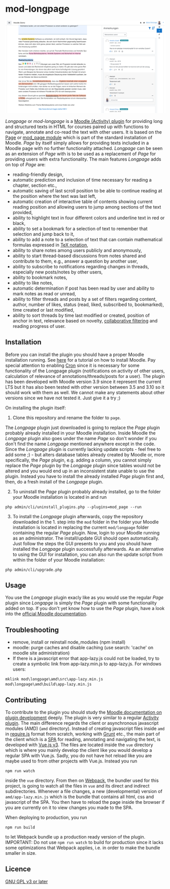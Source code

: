 # mod-longpage

![Screenshot of the GUI to read and annotate](./screenshot.png)

*Longpage* or *mod-longpage* is a [Moodle (Activity) plugin](https://docs.moodle.org/dev/Activity_modules)  for providing long and structured texts in HTML for courses paired up with functions to navigate, annotate and co-read the text with other users. It is based on the [Page](https://docs.moodle.org/310/en/Page_resource) or [mod_page module](https://docs.moodle.org/310/en/Page_resource) which is part of the standard installation of Moodle. *Page* by itself simply allows for providing texts included in a Moodle page with no further functionality attached. *Longpage* can be seen as an extension of *Page* with is to be used as a replacement of *Page* for providing users with extra functionality. The main features *Longpage* adds on top of *Page* are:
* reading-friendly design,
* automatic prediction and inclusion of time necessary for reading a chapter, section etc.,
* automatic saving of last scroll position to be able to continue reading at the position where the text was last left,
* automatic creation of interactive table of contents showing current reading position and allowing users to jump among sections of the text provided,
* ability to highlight text in four different colors and underline text in red or black,
* ability to set a bookmark for a selection of text to remember that selection and jump back to it,
* ability to add a note to a selection of text that can contain mathematical formulas expressed in [TeX notation](https://docs.moodle.org/310/en/Using_TeX_Notation),
* ability to share notes among users publicly and anonymously,
* ability to start thread-based discussions from notes shared and contribute to them, e.g., answer a question by another user,
* ability to subscribe to notifications regarding changes in threads, especially new posts/notes by other users,
* ability to bookmark notes,
* ability to like notes,
* automatic determination if post has been read by user and ability to mark notes as read or unread,
* ability to filter threads and posts by a set of filters regarding content, author, number of likes, status (read, liked, subscribed to, bookmarked), time created or last modified,
* ability to sort threads by time last modified or created, position of anchor in text, relevance based on novelty, [collaborative filtering](https://en.wikipedia.org/wiki/Collaborative_filtering) and reading progress of user.

## Installation
Before you can install the plugin you should have a proper Moodle installation running. See [here](https://docs.moodle.org/310/en/Installing_Moodle) for a tutorial on how to install Moodle. Pay special attention to enabling [Cron](https://docs.moodle.org/310/en/Cron) since it is necessary for some functionality of the Longpage plugin (notifications on activity of other users, calculation of relevance of annotations/threads/posts for a user). The plugin has been developed with Moodle version 3.9 since it represent the current LTS but it has also been tested with other version between 3.5 and 3.10 so it should work with them as well. We cannot make any statements about other versions since we have not tested it. Just give it a try ;) 

On installing the plugin itself:
1. Clone this repository and rename the folder to `page`.

The *Longpage* plugin just downloaded is going to replace the *Page* plugin probably already installed in your Moodle installation. Inside Moodle the *Longpage* plugin also goes under the name *Page* so don't wonder if you don't find the name *Longpage* mentioned anywhere except in the code. Since the *Longpage* plugin is currently lacking update scripts - feel free to add some ;) - but alters database tables already created by Moodle or, more specifically, the *Page* plugin, e.g. adding a column, you cannot simply replace the *Page* plugin by the *Longpage* plugin since tables would not be altered and you would end up in an inconsistent state unable to use the plugin. Instead you have to install the already installed *Page* plugin first and, then, do a fresh install of the *Longpage* plugin.

2. To uninstall the *Page* plugin probably already installed, go to the folder your Moodle installation is located in and run

```shell
php admin/cli/uninstall_plugins.php --plugins=mod_page --run
```

3. To install the *Longpage* plugin afterwards, copy the repository downloaded in the 1. step into the `mod` folder in the folder your Moodle installation is located in replacing the current `mod/longpage` folder containing the regular *Page* plugin. Now, login to your Moodle running as an administrator. The install/update GUI should open automatically. Just follow the steps the GUI presents to you and you should have installed the *Longpage* plugin successfully afterwards. As an alternative to using the GUI for installation, you can also run the update script from within the folder of your Moodle installation:

```shell
php admin/cli/upgrade.php
```

## Usage

You use the *Longpage* plugin exacly like as you would use the regular *Page* plugin since *Longapge* is simply the *Page* plugin with some functionality added on top. If you don't yet know how to use the *Page* plugin, have a look into the [official Moodle documentation](https://docs.moodle.org/310/en/Page_resource).

## Troubleshooting

* remove, install or reinstall node_modules (npm install)
* moodle: purge caches and disable caching (use search: 'cache' on moodle site administration)
* If there is a javascript error that app-lazy.js could not be loaded, try to create a symbolic link from app-lazy.min.js to app-lazy.js. For windows users:
```shell
mklink mod\longpage\amd\src\app-lazy.min.js mod\longpage\amd\build\app-lazy.min.js
```

## Contributing

To contribute to the plugin you should study the [Moodle documentation on plugin development](https://docs.moodle.org/dev/Main_Page) deeply. The plugin is very similar to a regular [Activity plugin](https://docs.moodle.org/dev/Activity_modules). The main difference regards the client or asynchronous javascript modules (AMD) (`amd` directory). Instead of creating javascript files inside `amd` in [require.js](https://requirejs.org/) format from scratch, working with [Grunt](https://gruntjs.com/) etc., the main part of the client which is a [SPA](https://en.wikipedia.org/wiki/Single-page_application) for reading, annotating and navigating the text, is developed with [Vue.js v3](https://v3.vuejs.org/). The files are located inside the `vue` directory which is where you mainly develop the client like you would develop a regular SPA with Vue.js. Sadly, you do not have hot reload like you are maybe used to from other projects with Vue.js. Instead you run

```shell
npm run watch
```

inside the `vue` directory. From then on [Webpack](https://webpack.js.org/), the bundler used for this project, is going to watch all the files in `vue` and its direct and indirect subdirectories. Whenever a file changes, a new (developmental) version of `amd/app-lazy.min.js` which is the bundle that contains all html, css and javascript of the SPA. You then have to reload the page inside the browser if you are currently on it to view changes you made to the SPA. 

When deploying to production, you run 

```shell
npm run build
```

to let Webpack bundle up a production ready version of the plugin. IMPORTANT: Do not use `npm run watch` to build for production since it lacks some optimizations that Webpack applies, i.e. in order to make the bundle smaller in size.

## Licence
[GNU GPL v3 or later](http://www.gnu.org/copyleft/gpl.html)
